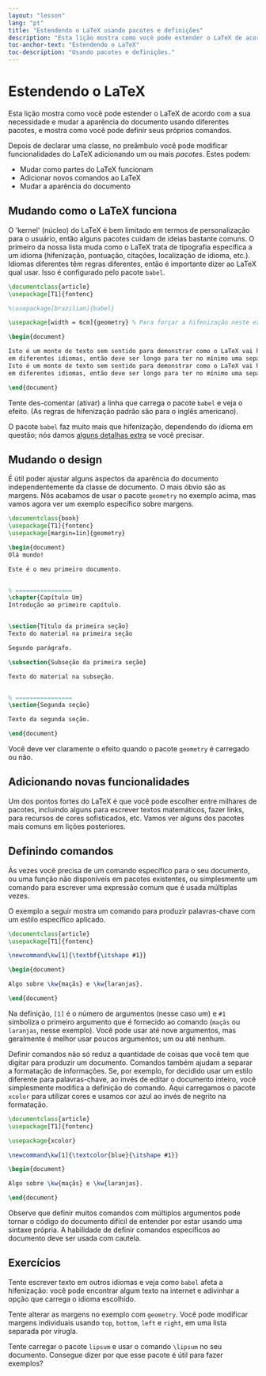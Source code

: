 ```yaml
---
layout: "lesson"
lang: "pt"
title: "Estendendo o LaTeX usando pacotes e definições"
description: "Esta lição mostra como você pode estender o LaTeX de acordo com a sua necessidade e mudar a aparência do documento usando diferentes pacotes, e mostra como você pode definir seus próprios comandos."
toc-anchor-text: "Estendendo o LaTeX"
toc-description: "Usando pacotes e definições."
---
```


# Estendendo o LaTeX

<span
  class="summary">Esta lição mostra como você pode estender o LaTeX de acordo
  com a sua necessidade e mudar a aparência do documento usando diferentes
  pacotes, e mostra como você pode definir seus próprios comandos.</span>

Depois de declarar uma classe, no preâmbulo você pode modificar funcionalidades
do LaTeX adicionando um ou mais _pacotes_. Estes podem:

- Mudar como partes do LaTeX funcionam
- Adicionar novos comandos ao LaTeX
- Mudar a aparência do documento

## Mudando como o LaTeX funciona

O 'kernel' (núcleo) do LaTeX é bem limitado em termos de personalização para o
usuário, então alguns pacotes cuidam de ideias bastante comuns.  O primeiro da
nossa lista muda como o LaTeX trata de tipografia específica a um idioma
(hifenização, pontuação, citações, localização de idioma, etc.).  Idiomas
diferentes têm regras diferentes, então é importante dizer ao LaTeX qual usar.
Isso é configurado pelo pacote `babel`.

```latex
\documentclass{article}
\usepackage[T1]{fontenc}

%\usepackage[brazilian]{babel}

\usepackage[width = 6cm]{geometry} % Para forçar a hifenização neste exemplo

\begin{document}

Isto é um monte de texto sem sentido para demonstrar como o LaTeX vai hifenizar texto
em diferentes idiomas, então deve ser longo para ter no mínimo uma separação silábica.
Isto é um monte de texto sem sentido para demonstrar como o LaTeX vai hifenizar texto
em diferentes idiomas, então deve ser longo para ter no mínimo uma separação silábica.

\end{document}
```

Tente des-comentar (ativar) a linha que carrega o pacote `babel` e veja o efeito. (As
regras de hifenização padrão são para o inglês americano).

O pacote `babel` faz muito mais que hifenização, dependendo do idioma em
questão; nós damos [alguns detalhas extra](more-06) se você precisar.

## Mudando o design

É útil poder ajustar alguns aspectos da aparência do documento independentemente
da classe de documento.  O mais óbvio são as margens.  Nós acabamos de usar o
pacote `geometry` no exemplo acima, mas vamos agora ver um exemplo específico
sobre margens.

```latex
\documentclass{book}
\usepackage[T1]{fontenc}
\usepackage[margin=1in]{geometry}

\begin{document}
Olá mundo!

Este é o meu primeiro documento.


% ================
\chapter{Capítulo Um}
Introdução ao primeiro capítulo.


\section{Título da primeira seção}
Texto do material na primeira seção

Segundo parágrafo.

\subsection{Subseção da primeira seção}

Texto do material na subseção.


% ================
\section{Segunda seção}

Texto da segunda seção.

\end{document}
```

Você deve ver claramente o efeito quando o pacote `geometry` é carregado ou não.

## Adicionando novas funcionalidades

Um dos pontos fortes do LaTeX é que você pode escolher entre milhares de
pacotes, incluindo alguns para escrever textos matemáticos, fazer links, para
recursos de cores sofisticados, etc.  Vamos ver alguns dos pacotes mais comuns
em lições posteriores.

## Definindo comandos

Às vezes você precisa de um comando específico para o seu documento, ou uma
função não disponíveis em pacotes existentes, ou simplesmente um comando para
escrever uma expressão comum que é usada múltiplas vezes.

O exemplo a seguir mostra um comando para produzir palavras-chave com um estilo
específico aplicado.

```latex
\documentclass{article}
\usepackage[T1]{fontenc}

\newcommand\kw[1]{\textbf{\itshape #1}}

\begin{document}

Algo sobre \kw{maçãs} e \kw{laranjas}.

\end{document}
```

Na definição, `[1]` é o número de argumentos (nesse caso um) e `#1` simboliza
o primeiro argumento que é fornecido ao comando
(`maçãs` ou `laranjas`, nesse exemplo).  Você pode usar até nove argumentos, mas
geralmente é melhor usar poucos argumentos; um ou até nenhum.

Definir comandos não só reduz a quantidade de coisas que você tem que digitar
para produzir um documento.  Comandos também ajudam a separar a formatação de
informações.  Se, por exemplo, for decidido usar um estilo diferente para
palavras-chave, ao invés de editar o documento inteiro, você simplesmente
modifica a definição do comando.  Aqui carregamos o pacote `xcolor` para
utilizar cores e usamos cor azul ao invés de negrito na formatação.

```latex
\documentclass{article}
\usepackage[T1]{fontenc}

\usepackage{xcolor}

\newcommand\kw[1]{\textcolor{blue}{\itshape #1}}

\begin{document}

Algo sobre \kw{maçãs} e \kw{laranjas}.

\end{document}
```

Observe que definir muitos comandos com múltiplos argumentos pode tornar o
código do documento difícil de entender por estar usando uma sintaxe própria.
A habilidade de definir comandos específicos ao documento deve ser usada com
cautela.

## Exercícios

Tente escrever texto em outros idiomas e veja como `babel` afeta a hifenização:
você pode encontrar algum texto na internet e adivinhar a opção que carrega o
idioma escolhido.

Tente alterar as margens no exemplo com `geometry`.  Você pode modificar margens
individuais usando `top`, `bottom`, `left` e `right`, em uma lista separada por
vírugla.

Tente carregar o pacote `lipsum` e usar o comando `\lipsum` no seu documento.
Consegue dizer por que esse pacote é útil para fazer exemplos?

